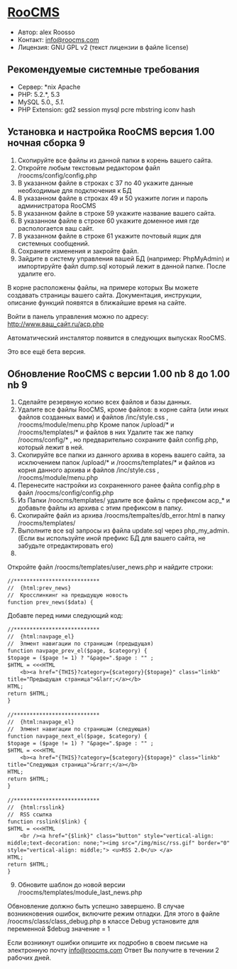 [RooCMS](http://www.roocms.com)
========
- Автор:	alex Roosso
- Контакт:	info@roocms.com
- Лицензия:	GNU GPL v2 (текст лицензии в файле license)



Рекомендуемые системные требования
----------------------------------
- Сервер:	*nix Apache
- PHP:		5.2.*, 5.3
- MySQL		5.0.*, 5.1.*
- PHP Extension: 
		gd2
		session
		mysql
		pcre
		mbstring
		iconv
		hash




Установка и настройка RooCMS версия 1.00 ночная сборка 9
--------------------------------------------------------
1. Скопируйте все файлы из данной папки в корень вашего сайта.
2. Откройте любым текстовым редактором файл /roocms/config/config.php
3. В указанном файле в строках с 37 по 40 укажите данные необходимые для подключения к БД
4. В указанном файле в строках 49 и 50 укажите логин и пароль администратора RooCMS
5. В указанном файле в строке 59 укажите название вашего сайта.
6. В указанном файле в строке 60 укажите доменное имя где распологается ваш сайт.
7. В указанном файле в строке 61 укажите почтовый ящик для системных сообщений.
8. Сохраните изменения и закройте файл.
9. Зайдите в систему управления вашей БД (например: PhpMyAdmin) и импортируйте файл dump.sql который лежит в данной папке. После удалите его.


В корне расположены файлы, на примере которых Вы можете создавать страницы вашего сайта.
Документация, инструкции, описание функций появятся в ближайшие время на сайте.


Войти в панель управления можно по адресу: http://www.ваш_сайт.ru/acp.php


Автоматический инсталятор появится в следующих выпусках RooCMS.


Это все ещё бета версия.



Обновление RooCMS с версии 1.00 nb 8 до 1.00 nb 9
--------------------------------------------------

1. Сделайте резервную копию всех файлов и базы данных.
2. Удалите все файлы RooCMS, кроме файлов:
	в корне сайта (или иных файлов созданных вами) и файлов /inc/style.css , /roocms/module/menu.php
	Кроме папок /upload/* и /roocms/templates/* и файлов в них 
	Удалите так же папку /roocms/config/* , но предварительно сохраните файл config.php, который лежит в ней.
3. Скопируйте все папки из данного архива в корень вашего сайта, за исключением папок /upload/* и /roocms/templates/* и файлов из корня данного архива и файлов /inc/style.css , /roocms/module/menu.php
4. Перенесите настройки из сохраненного ранее файла config.php в файл /roocms/config/config.php
5. Из Папки /roocms/templates/ удалите все файлы с префиксом acp_* и добавьте файлы из архива с этим префиксом в папку.
6. Скопирайте файл из архива /roocms/tempaltes/db_error.html в папку /roocms/templates/
7. Выполните все sql запросы из файла update.sql через php_my_admin. (Если вы используйте иной префикс БД для вашего сайта, не забудьте отредактировать его)
8. 

Откройте файл /roocms/templates/user_news.php и найдите строки:

	//***************************
	// 	{html:prev_news} 
	//	Кросслинкинг на предыдущую новость
	function prev_news($data) {

	
Добавте перед ними следующий код:
	
	//***************************
	// 	{html:navpage_el} 
	//	Элмент навигации по страницам (предыдущая)
	function navpage_prev_el($page, $category) {
	$topage = ($page != 1) ? "&page=".$page : "" ;
	$HTML = <<<HTML
		<b><a href="{THIS}?category={$category}{$topage}" class="linkb" title="Предыдущая страница">&larr;</a></b>
	HTML;
	return $HTML;
	}

	//***************************
	// 	{html:navpage_el} 
	//	Элмент навигации по страницам (следующая)
	function navpage_next_el($page, $category) {
	$topage = ($page != 1) ? "&page=".$page : "" ;
	$HTML = <<<HTML
		<b><a href="{THIS}?category={$category}{$topage}" class="linkb" title="Следующая страница">&rarr;</a></b>
	HTML;
	return $HTML;
	}
	
	//***************************
	// 	{html:rsslink}
	//	RSS ссылка
	function rsslink($link) {
	$HTML = <<<HTML
		<br /><a href="{$link}" class="button" style="vertical-align: middle;text-decoration: none;"><img src="/img/misc/rss.gif" border="0" style="vertical-align: middle;"> <u>RSS 2.0</u> </a>
	HTML;
	return $HTML;
	}
	
9. Обновите шаблон до новой версии /roocms/templates/module_last_news.php

Обвновление должно быть успешно завершено. В случае возникновения ошибок, включите режим отладки.
Для этого в файле /roocms/class/class_debug.php в классе Debug установите для переменной $debug значение = 1

Если возникнут ошибки опишите их подробно в своем письме на электронную почту info@roocms.com
Ответ Вы получите в течении 2 рабочих дней.